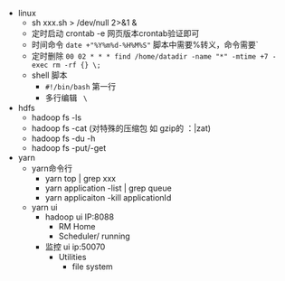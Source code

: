 
- linux 
	- sh xxx.sh > /dev/null 2>&1 &
	- 定时启动 crontab -e 网页版本crontab验证即可
	- 时间命令 `date +"%Y%m%d-%H%M%S"` 脚本中需要%转义，命令需要`
	- 定时删除 `00 02 * * * find /home/datadir -name "*" -mtime +7 -exec rm -rf {} \;`
	- shell 脚本
		- `#!/bin/bash` 第一行
		- 多行编辑 ` \`
- hdfs
	- hadoop fs -ls 
	- hadoop fs -cat (对特殊的压缩包 如 gzip的 ：|zat)
	- hadoop fs -du -h 
	- hadoop fs -put/-get
- yarn
	- yarn命令行
		- yarn top | grep xxx
		- yarn application -list | grep queue
		- yarn applicaiton -kill applicationId
	- yarn ui 
		- hadoop ui IP:8088
			- RM Home
			- Scheduler/ running
		- 监控 ui ip:50070
			- Utilities
				- file system
